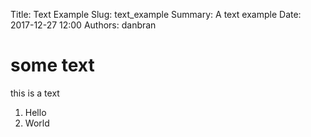 Title: Text Example
Slug: text_example
Summary: A text example
Date: 2017-12-27 12:00
Authors: danbran

# some text
this is a text

1. Hello
2. World
